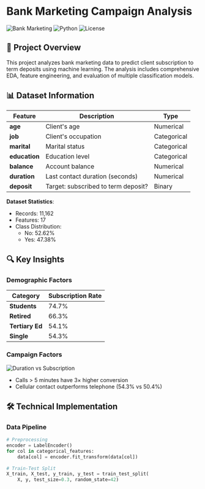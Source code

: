 # Bank Marketing Campaign Analysis

![Bank Marketing](https://img.shields.io/badge/domain-banking%20marketing-blue)
![Python](https://img.shields.io/badge/python-3.8%2B-blue)
![License](https://img.shields.io/badge/license-MIT-green)

## 📌 Project Overview

This project analyzes bank marketing data to predict client subscription to term deposits using machine learning. The analysis includes comprehensive EDA, feature engineering, and evaluation of multiple classification models.

## 📊 Dataset Information

| Feature          | Description                          | Type       |
|------------------|--------------------------------------|------------|
| **age**          | Client's age                         | Numerical  |
| **job**          | Client's occupation                  | Categorical|
| **marital**      | Marital status                       | Categorical|
| **education**    | Education level                      | Categorical|
| **balance**      | Account balance                      | Numerical  |
| **duration**     | Last contact duration (seconds)      | Numerical  |
| **deposit**      | Target: subscribed to term deposit?  | Binary     |

**Dataset Statistics**:
- Records: 11,162
- Features: 17
- Class Distribution:
  - No: 52.62%
  - Yes: 47.38%

## 🔍 Key Insights

### Demographic Factors
| Category        | Subscription Rate |
|----------------|-------------------|
| **Students**    | 74.7%             |
| **Retired**     | 66.3%             |
| **Tertiary Ed** | 54.1%             |
| **Single**      | 54.3%             |

### Campaign Factors
![Duration vs Subscription](duration_boxplot.png)

- Calls > 5 minutes have 3× higher conversion
- Cellular contact outperforms telephone (54.3% vs 50.4%)

## 🛠️ Technical Implementation

### Data Pipeline
```python
# Preprocessing
encoder = LabelEncoder()
for col in categorical_features:
    data[col] = encoder.fit_transform(data[col])
    
# Train-Test Split
X_train, X_test, y_train, y_test = train_test_split(
    X, y, test_size=0.3, random_state=42)


